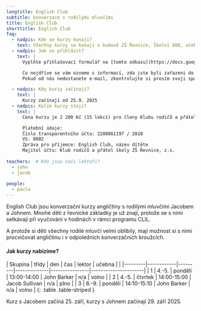 ```yaml
---
longtitle: English Club
subtitle: konverzace s rodilými mluvčími
title: English Club
shorttitle: English Club
faq:
  - nadpis: Kde se kurzy konají? 
    text: Všechny kurzy se konají v budově ZŠ Řevnice, Školní 600, učebna bude upřesněna
  - nadpis: Jak se přihlásit?
    text: |
      Vyplňte přihlašovací formulář na [tomto odkazu](https://docs.google.com/forms/d/e/1FAIpQLSdvSpPqEIKO2GwQPTbIAmWXdJflvTHePAPvgb1KY97rNl5zxA/viewform?usp=header).

      Co nejdříve se vám ozveme s informací, zda jste byli zařazeni do kurzu (maximální počet dětí v kurzu je deset).  
      Pokud od nás nedostanete e-mail, zkontrolujte si prosím svoji spamovou schránku. 

  - nadpis: Kdy kurzy začínají?
    text: |
      Kurzy začínají od 25.9. 2025
  - nadpis: Kolik kurzy stojí? 
    text: |
      Cena kurzu je 2 200 Kč (15 lekcí) pro členy Klubu rodičů a přátel školy ZŠ Řevnice, 2 500 Kč pro nečleny.

      Platební údaje:  
      Číslo transparentního účtu: 2200861197 / 2010  
      VS: 0002  
      Zpráva pro příjemce: English Club, název dítěte  
      Majitel účtu: Klub rodičů a přátel školy ZŠ Řevnice, z.s.
      
teachers:  # Kdo jsou naši lektoři?
  - john
  - jacob
    
people:
  - pavla
---
```

English Club jsou konverzační kurzy angličtiny s rodilými mluvčími Jacobem a Johnem.  Mnohé děti z řevnické základky je už znají, protože se s nimi setkávají při vyučování v hodinách v rámci programu CLIL.

A protože si děti všechny rodilé mluvčí velmi oblíbily, mají možnost si s nimi procvičovat angličtinu i v odpoledních konverzačních kroužcích. 

#### Jak kurzy nabízíme?

| Skupina | třídy      | den     | čas          | lektor         | učebna     |         |
|---------|------------|---------|--------------|----------------|----------------------|
| 1       | 4.-5.      | pondělí | 13:00-14:00  | John Barker	   | n/a        |  volno  |
| 2       | 4.-5.      | čtvrtek | 14:00-15:00  | Jacob Sullivan | n/a        |  plno   |
| 3       | 6.-9.      | pondělí | 14:10-15:10  | John Barker	   | n/a        |  volno  |
{: .table .table-striped }

Kurz s Jacobem začíná 25. září, kurzy s Johnem začínají 29. září 2025. 
 

